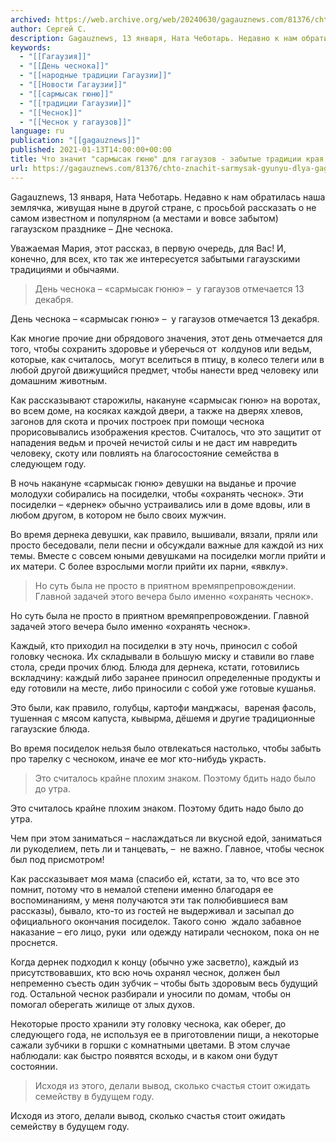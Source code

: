 ```yaml
---
archived: https://web.archive.org/web/20240630/gagauznews.com/81376/chto-znachit-sarmysak-gyunyu-dlya-gagauzov-zabytye-traditsii-kraya.html
author: Сергей С.
description: Gagauznews, 13 января, Ната Чеботарь. Недавно к нам обратилась наша землячка, живущая ныне в другой стране, с просьбой рассказать о не самом известном и популярном (а местами и вовсе забытом) гагаузском празднике – Дне чеснока. Уважаемая Мария, этот рассказ, в первую очередь, для Вас! И, конечно, для всех, кто так же интересуется забытыми гагаузскими традициями и обычаями. День чеснока – «сармысак гюню» –  у гагаузов отмечается 13 декабря. Как многие прочие дни обрядового значения, этот день отмечается для того, чтобы сохранить здоровье и уберечься от  колдунов или ведьм, которые, как считалось,  могут вселиться в птицу, в колесо телеги или в […]
keywords:
  - "[[Гагаузия]]"
  - "[[День чеснока]]"
  - "[[народные традиции Гагаузии]]"
  - "[[Новости Гагаузии]]"
  - "[[сармысак гюню]]"
  - "[[традиции Гагаузии]]"
  - "[[Чеснок]]"
  - "[[Чеснок у гагаузов]]"
language: ru
publication: "[[gagauznews]]"
published: 2021-01-13T14:00:00+00:00
title: Что значит "сармысак гюню" для гагаузов - забытые традиции края
url: https://gagauznews.com/81376/chto-znachit-sarmysak-gyunyu-dlya-gagauzov-zabytye-traditsii-kraya.html
---
```


Gagauznews, 13 января, Ната Чеботарь. Недавно к нам обратилась наша землячка, живущая ныне в другой стране, с просьбой рассказать о не самом известном и популярном (а местами и вовсе забытом) гагаузском празднике – Дне чеснока.

Уважаемая Мария, этот рассказ, в первую очередь, для Вас! И, конечно, для всех, кто так же интересуется забытыми гагаузскими традициями и обычаями.

> День чеснока – «сармысак гюню» –  у гагаузов отмечается 13 декабря.

День чеснока – «сармысак гюню» –  у гагаузов отмечается 13 декабря.

Как многие прочие дни обрядового значения, этот день отмечается для того, чтобы сохранить здоровье и уберечься от  колдунов или ведьм, которые, как считалось,  могут вселиться в птицу, в колесо телеги или в любой другой движущийся предмет, чтобы нанести вред человеку или домашним животным.

Как рассказывают старожилы, накануне «сармысак гюню» на воротах, во всем доме, на косяках каждой двери, а также на дверях хлевов, загонов для скота и прочих построек при помощи чеснока  прорисовывались изображения крестов. Считалось, что это защитит от нападения ведьм и прочей нечистой силы и не даст им навредить человеку, скоту или повлиять на благосостояние семейства в следующем году.

В ночь накануне «сармысак гюню» девушки на выданье и прочие молодухи собирались на посиделки, чтобы «охранять чеснок». Эти посиделки – «дернек» обычно устраивались или в доме вдовы, или в любом другом, в котором не было своих мужчин.

Во время дернека девушки, как правило, вышивали, вязали, пряли или просто беседовали, пели песни и обсуждали важные для каждой из них темы. Вместе с совсем юными девушками на посиделки могли прийти и их матери. С более взрослыми могли прийти их парни, «явклу».

> Но суть была не просто в приятном времяпрепровождении. Главной задачей этого вечера было именно «охранять чеснок».

Но суть была не просто в приятном времяпрепровождении. Главной задачей этого вечера было именно «охранять чеснок».

Каждый, кто приходил на посиделки в эту ночь, приносил с собой головку чеснока. Их складывали в большую миску и ставили во главе стола, среди прочих блюд. Блюда для дернека, кстати, готовились вскладчину: каждый либо заранее приносил определенные продукты и еду готовили на месте, либо приносили с собой уже готовые кушанья.

Это были, как правило, голубцы, картофи манджасы,  вареная фасоль, тушенная с мясом капуста, кывырма, дёшемя и другие традиционные гагаузские блюда.

Во время посиделок нельзя было отвлекаться настолько, чтобы забыть про тарелку с чесноком, иначе ее мог кто-нибудь украсть.

> Это считалось крайне плохим знаком. Поэтому бдить надо было до утра.

Это считалось крайне плохим знаком. Поэтому бдить надо было до утра.

Чем при этом заниматься – наслаждаться ли вкусной едой, заниматься ли рукоделием, петь ли и танцевать, –  не важно. Главное, чтобы чеснок был под присмотром!

Как рассказывает моя мама (спасибо ей, кстати, за то, что все это помнит, потому что в немалой степени именно благодаря ее воспоминаниям, у меня получаются эти так полюбившиеся вам рассказы), бывало, кто-то из гостей не выдерживал и засыпал до официального окончания посиделок. Такого соню  ждало забавное наказание – его лицо, руки  или одежду натирали чесноком, пока он не проснется.

Когда дернек подходил к концу (обычно уже засветло), каждый из присутствовавших, кто всю ночь охранял чеснок, должен был непременно съесть один зубчик – чтобы быть здоровым весь будущий год. Остальной чеснок разбирали и уносили по домам, чтобы он помогал оберегать жилище от злых духов.

Некоторые просто хранили эту головку чеснока, как оберег, до следующего года, не используя ее в приготовлении пищи, а некоторые сажали зубчики в горшки с комнатными цветами. В этом случае наблюдали: как быстро появятся всходы, и в каком они будут состоянии.

> Исходя из этого, делали вывод, сколько счастья стоит ожидать семейству в будущем году.

Исходя из этого, делали вывод, сколько счастья стоит ожидать семейству в будущем году.